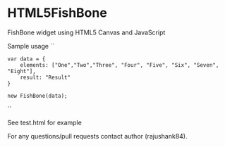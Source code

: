 # HTML5FishBone
FishBone widget using HTML5 Canvas and JavaScript

Sample usage
``

	var data = {
		elements: ["One","Two","Three", "Four", "Five", "Six", "Seven", "Eight"],
		result: "Result"
	}

	new FishBone(data);
``

See test.html for example

For any questions/pull requests contact author (rajushank84).

